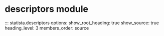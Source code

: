# descriptors module

::: statista.descriptors
    options:
        show_root_heading: true
        show_source: true
        heading_level: 3
        members_order: source